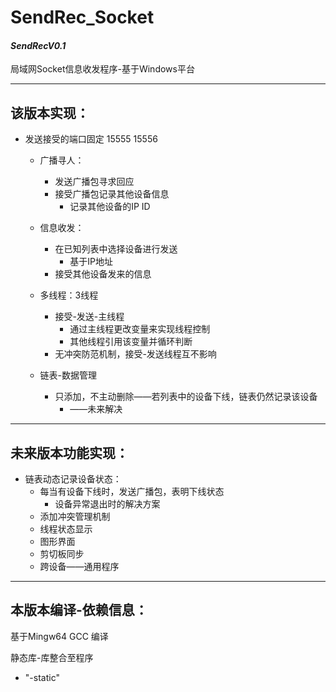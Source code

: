 
# SendRec_Socket
#### *SendRecV0.1*
局域网Socket信息收发程序-基于Windows平台

---
## 该版本实现：
- 发送接受的端口固定 15555 15556
	- 广播寻人：
		 - 发送广播包寻求回应
		 - 接受广播包记录其他设备信息
			 - 记录其他设备的IP ID
	- 信息收发：
		 - 在已知列表中选择设备进行发送
			 - 基于IP地址
		 - 接受其他设备发来的信息
	
	- 多线程：3线程
		 - 接受-发送-主线程
			 - 通过主线程更改变量来实现线程控制
			 - 其他线程引用该变量并循环判断
		 - 无冲突防范机制，接受-发送线程互不影响
	- 链表-数据管理
		 - 只添加，不主动删除——若列表中的设备下线，链表仍然记录该设备
		   - ——未来解决
---
## 未来版本功能实现：
  - 链表动态记录设备状态：
    - 每当有设备下线时，发送广播包，表明下线状态
		- 设备异常退出时的解决方案
	- 添加冲突管理机制
	- 线程状态显示
	- 图形界面
	- 剪切板同步
	- 跨设备——通用程序
---
## 本版本编译-依赖信息：
  基于Mingw64 GCC 编译
  
  静态库-库整合至程序 
  
  - "-static"
	
